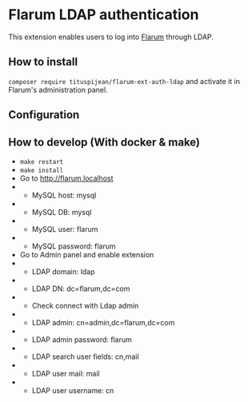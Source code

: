 # Flarum LDAP authentication

This extension enables users to log into [Flarum](https://github.com/flarum/core) through LDAP.

## How to install

`composer require tituspijean/flarum-ext-auth-ldap` and activate it in Flarum's administration panel.

## Configuration


## How to develop (With docker & make)

- `make restart`
- `make install`
- Go to http://flarum.localhost
- * MySQL host: mysql
- * MySQL DB: mysql
- * MySQL user: flarum
- * MySQL password: flarum
- Go to Admin panel and enable extension
- * LDAP domain: ldap
- * LDAP DN: dc=flarum,dc=com
- * Check connect with Ldap admin
- * LDAP admin: cn=admin,dc=flarum,dc=com
- * LDAP admin password: flarum
- * LDAP search user fields: cn,mail
- * LDAP user mail: mail
- * LDAP user username: cn

